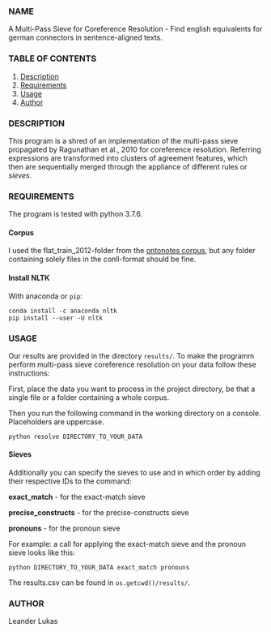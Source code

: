 ### NAME
A Multi-Pass Sieve for Coreference Resolution - Find english equivalents for german connectors in sentence-aligned texts.

### TABLE OF CONTENTS
1. [ Description ](#description)
2. [ Requirements ](#requirements)
3. [ Usage ](#usage) 
4. [ Author ](#author)


### DESCRIPTION
This program is a shred of an implementation of the multi-pass sieve propagated by Ragunathan et al., 2010 for coreference resolution. Referring expressions are transformed into clusters of agreement features, which then are sequentially merged through the appliance of different rules or *sieves*.


### REQUIREMENTS
The program is tested with python 3.7.6.


#### Corpus
I used the flat_train_2012-folder from the [ontonotes corpus](https://github.com/ontonotes/conll-formatted-ontonotes-5.0/releases/tag/v12), but any folder containing solely files in the conll-format should be fine.


#### Install NLTK
With anaconda or `pip`:
```
conda install -c anaconda nltk
pip install --user -U nltk
```

### USAGE

Our results are provided in the directory `results/`. To make the programm perform multi-pass sieve coreference resolution on your data follow these instructions:

First, place the data you want to process in the project directory, be that a single file or a folder containing a whole corpus.

Then you run the following command in the working directory on a console. Placeholders are uppercase.
```
python resolve DIRECTORY_TO_YOUR_DATA
```

#### Sieves
Additionally you can specify the sieves to use and in which order by adding their respective IDs to the command:

**exact_match** - for the exact-match sieve

**precise_constructs** - for the precise-constructs sieve

**pronouns** - for the pronoun sieve

For example: a call for applying the exact-match sieve and the pronoun sieve looks like this:
```
python DIRECTORY_TO_YOUR_DATA exact_match pronouns
```

The results.csv can be found in `os.getcwd()/results/`.


### AUTHOR
Leander Lukas
